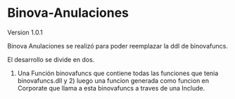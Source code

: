 # Binova-Anulaciones
Version 1.0.1

Binova Anulaciones se realizó para poder reemplazar la ddl de binovafuncs.

El desarrollo se divide en dos.

1) Una Función binovafuncs que contiene todas las funciones que tenia binovafuncs.dll
y 2) luego una funcion generada como funcion en Corporate que llama a esta binovafuncs a traves de una Include.


